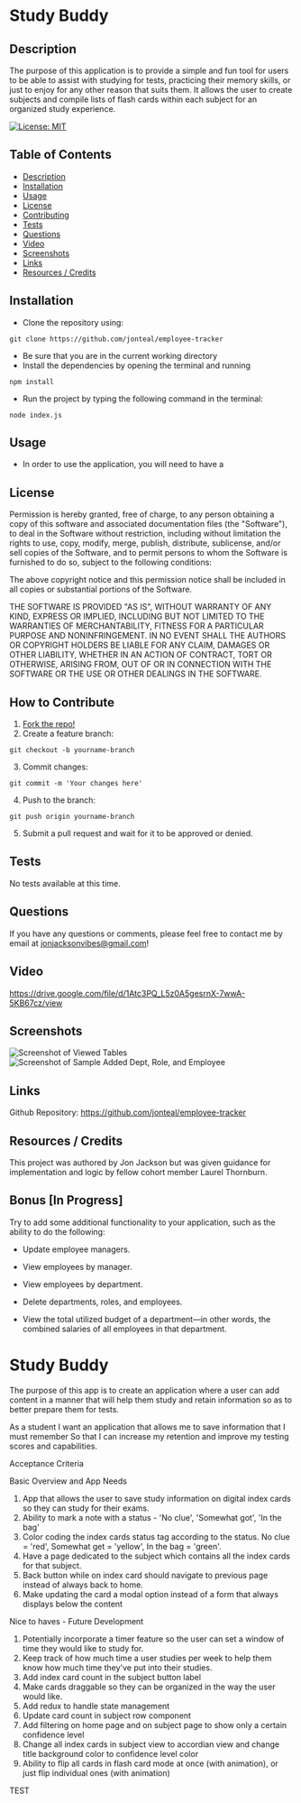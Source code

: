 # Study Buddy

<a name="description"></a>

## Description
The purpose of this application is to provide a simple and fun tool for users to be able to assist with studying for tests, practicing their memory skills, or just to enjoy for any other reason that suits them. It allows the user to create subjects and compile lists of flash cards within each subject for an organized study experience. 

[![License: MIT](https://img.shields.io/badge/License-MIT-yellow.svg)](https://opensource.org/licenses/MIT)

## Table of Contents
- [Description](#description)
- [Installation](#installation)
- [Usage](#usage)
- [License](#license)
- [Contributing](#contributing)
- [Tests](#test)
- [Questions](#questions)
- [Video](#video)
- [Screenshots](#screenshots)
- [Links](#links)
- [Resources / Credits](#credits)


<a name="installation"></a>

## Installation
* Clone the repository using:

```
git clone https://github.com/jonteal/employee-tracker
```
* Be sure that you are in the current working directory
* Install the dependencies by opening the terminal and running
```
npm install
```
* Run the project by typing the following command in the terminal:
```
node index.js
```

<a name="usage"></a>

## Usage
* In order to use the application, you will need to have a 


<a name="license"></a>

## License
Permission is hereby granted, free of charge, to any person obtaining a copy of this software and associated documentation files (the "Software"), to deal in the Software without restriction, including without limitation the rights to use, copy, modify, merge, publish, distribute, sublicense, and/or sell copies of the Software, and to permit persons to whom the Software is furnished to do so, subject to the following conditions:

The above copyright notice and this permission notice shall be included in all copies or substantial portions of the Software.

THE SOFTWARE IS PROVIDED "AS IS", WITHOUT WARRANTY OF ANY KIND, EXPRESS OR IMPLIED, INCLUDING BUT NOT LIMITED TO THE WARRANTIES OF MERCHANTABILITY, FITNESS FOR A PARTICULAR PURPOSE AND NONINFRINGEMENT. IN NO EVENT SHALL THE AUTHORS OR COPYRIGHT HOLDERS BE LIABLE FOR ANY CLAIM, DAMAGES OR OTHER LIABILITY, WHETHER IN AN ACTION OF CONTRACT, TORT OR OTHERWISE, ARISING FROM, OUT OF OR IN CONNECTION WITH THE SOFTWARE OR THE USE OR OTHER DEALINGS IN THE SOFTWARE.


<a name="contributing"></a>

## How to Contribute
1. [Fork the repo!](https://docs.github.com/en/get-started/quickstart/fork-a-repo)
2. Create a feature branch:
```
git checkout -b yourname-branch
```
3. Commit changes:
```
git commit -m 'Your changes here'
```
4. Push to the branch:
```
git push origin yourname-branch
```
5. Submit a pull request and wait for it to be approved or denied.

<a name="tests"></a>

## Tests
No tests available at this time.


<a name="questions"></a>

## Questions
If you have any questions or comments, please feel free to contact me by email at jonjacksonvibes@gmail.com!


<a name="video"></a>

## Video
https://drive.google.com/file/d/1Atc3PQ_L5z0A5gesrnX-7wwA-5KB67cz/view

<a name="screenshots"></a>

## Screenshots

![Screenshot of Viewed Tables](/employee-tracker/Assets/myScreenshot1.png)
![Screenshot of Sample Added Dept, Role, and Employee](/employee-tracker/Assets/myScreenshot2.png)


<a name="links"></a>

## Links
Github Repository: https://github.com/jonteal/employee-tracker


<a name="credits"></a>

## Resources / Credits
This project was authored by Jon Jackson but was given guidance for implementation and logic by fellow cohort member Laurel Thornburn. 



## Bonus [In Progress]

Try to add some additional functionality to your application, such as the ability to do the following:

* Update employee managers.

* View employees by manager.

* View employees by department.

* Delete departments, roles, and employees.

* View the total utilized budget of a department&mdash;in other words, the combined salaries of all employees in that department.






# Study Buddy

The purpose of this app is to create an application where a user can add content in a manner that will help them study and retain information so as to better prepare them for tests. 

As a student 
I want an application that allows me to save information that I must remember
So that I can increase my retention and improve my testing scores and capabilities. 

Acceptance Criteria

Basic Overview and App Needs
1. App that allows the user to save study information on digital index cards so they can study for their exams.
2. Ability to mark a note with a status - 'No clue', 'Somewhat got', 'In the bag'
3. Color coding the index cards status tag according to the status. No clue = 'red', Somewhat get = 'yellow', In the bag = 'green'.
4. Have a page dedicated to the subject which contains all the index cards for that subject.
5. Back button while on index card should navigate to previous page instead of always back to home.
6. Make updating the card a modal option instead of a form that always displays below the content

Nice to haves - Future Development
1. Potentially incorporate a timer feature so the user can set a window of time they would like to study for.
2. Keep track of how much time a user studies per week to help them know how much time they've put into their studies.
3. Add index card count in the subject button label
4. Make cards draggable so they can be organized in the way the user would like.
5. Add redux to handle state management
6. Update card count in subject row component 
7. Add filtering on home page and on subject page to show only a certain confidence level
8. Change all index cards in subject view to accordian view and change title background color to confidence level color
9. Ability to flip all cards in flash card mode at once (with animation), or just flip individual ones (with animation)


TEST
